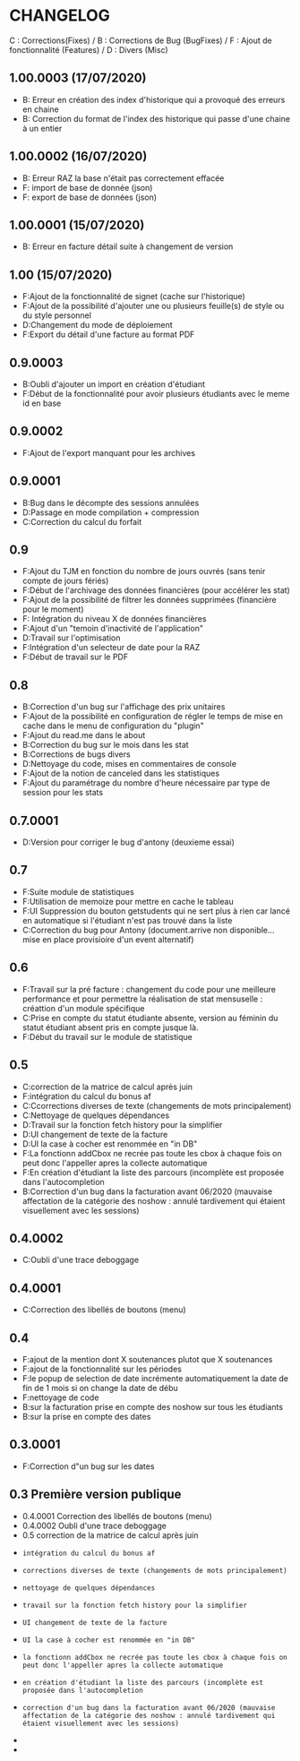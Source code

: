 # CHANGELOG

C : Corrections(Fixes) / B : Corrections de Bug (BugFixes) / F : Ajout de fonctionnalité (Features) / D : Divers (Misc)

  ## 1.00.0003 (17/07/2020)

  - B: Erreur en création des index d'historique qui a provoqué des erreurs en chaine
  - B: Correction du format de l'index des historique qui passe d'une chaine à un entier

  ## 1.00.0002 (16/07/2020)

  - B: Erreur RAZ la base n'était pas correctement effacée
  - F: import de base de donnée (json)
  - F: export de base de données (json)
 
 ## 1.00.0001 (15/07/2020)

  - B: Erreur en facture détail suite à changement de version 
  
 ## 1.00 (15/07/2020)
 
  - F:Ajout de la fonctionnalité de signet (cache sur l'historique)
  - F:Ajout de la possibilité d'ajouter une ou plusieurs feuille(s) de style ou du style personnel
  - D:Changement du mode de déploiement
  - F:Export du détail d'une facture au format PDF
  
## 0.9.0003

  - B:Oubli d'ajouter un import en création d'étudiant
  - F:Début de la fonctionnalité pour avoir plusieurs étudiants avec le meme id en base  

## 0.9.0002

 - F:Ajout de l'export manquant pour les archives
   
## 0.9.0001

- B:Bug dans le décompte des sessions annulées
- D:Passage en mode compilation + compression
- C:Correction du calcul du forfait   

## 0.9

 - F:Ajout du TJM en fonction du nombre de jours ouvrés (sans tenir compte de jours fériés)
 - F:Début de l'archivage des données financières (pour accélérer les stat)
 - F:Ajout de la possibilité de filtrer les données supprimées (financière pour le moment)
 - F: Intégration du niveau X de données financières
 - F:Ajout d'un "temoin d'inactivité de l'application"
 - D:Travail sur l'optimisation
 - F:Intégration d'un selecteur de date pour la RAZ
 - F:Début de travail sur le PDF

## 0.8

 - B:Correction d'un bug sur l'affichage des prix unitaires
 - F:Ajout de la possibilité en configuration de régler le temps de mise en cache dans le menu de configuration du "plugin"
 - F:Ajout du read.me dans le about
 - B:Correction du bug sur le mois dans les stat
 - B:Corrections de bugs divers
 - D:Nettoyage du code, mises en commentaires de console
 - F:Ajout de la notion de canceled dans les statistiques
 - F:Ajout du paramétrage du nombre d'heure nécessaire par type de session pour les stats
 
## 0.7.0001

 - D:Version pour corriger le bug d'antony (deuxieme essai) 
 
 ## 0.7
 
 - F:Suite module de statistiques
 - F:Utilisation de memoize pour mettre en cache le tableau
 - F:UI Suppression du bouton getstudents qui ne sert plus à rien car lancé en automatique si l'étudiant n'est pas trouvé dans la liste
 - C:Correction du bug pour Antony (document.arrive non disponible... mise en place provisioire d'un event alternatif)

## 0.6

 - F:Travail sur la pré facture : changement du code pour une meilleure performance et pour permettre la réalisation de stat mensuselle : créattion d'un module spécifique
 - C:Prise en compte du statut étudiante absente, version au féminin du statut étudiant absent pris en compte jusque là.
 - F:Début du travail sur le module de statistique

## 0.5 

 - C:correction de la matrice de calcul après juin
 - F:intégration du calcul du bonus af
 - C:Ccorrections diverses de texte (changements de mots principalement)
 - C:Nettoyage de quelques dépendances
 - D:Travail sur la fonction fetch history pour la simplifier
 - D:UI changement de texte de la facture
 - D:UI la case à cocher est renommée en "in DB"
 - F:La fonctionn addCbox ne recrée pas toute les cbox à chaque fois on peut donc l'appeller apres la collecte automatique
 - F:En création d'étudiant la liste des parcours (incomplète est proposée dans l'autocompletion
 - B:Correction d'un bug dans la facturation avant 06/2020 (mauvaise affectation de la catégorie des noshow : annulé tardivement qui étaient visuellement avec les sessions)

## 0.4.0002 

  - C:Oubli d'une trace deboggage

## 0.4.0001 

  - C:Correction des libellés de boutons (menu)

## 0.4 

  - F:ajout de la mention dont X soutenances plutot que X soutenances
  - F:ajout de la fonctionnalité sur les périodes
  - F:le popup de selection de date incrémente automatiquement la date de fin de 1 mois si on change la date de débu
  - F:nettoyage de code
  - B:sur la facturation prise en compte des noshow sur tous les étudiants
  - B:sur la prise en compte des dates

## 0.3.0001 

  - F:Correction d"un bug sur les dates

## 0.3 Première version publique



 * 0.4.0001 Correction des libellés de boutons (menu)
 * 0.4.0002 Oubli d'une trace deboggage
 * 0.5 correction de la matrice de calcul après juin
 *     intégration du calcul du bonus af
 *     corrections diverses de texte (changements de mots principalement)
 *     nettoyage de quelques dépendances
 *     travail sur la fonction fetch history pour la simplifier
 *     UI changement de texte de la facture
 *     UI la case à cocher est renommée en "in DB"
 *     la fonctionn addCbox ne recrée pas toute les cbox à chaque fois on peut donc l'appeller apres la collecte automatique
 *     en création d'étudiant la liste des parcours (incomplète est proposée dans l'autocompletion
 *     correction d'un bug dans la facturation avant 06/2020 (mauvaise affectation de la catégorie des noshow : annulé tardivement qui étaient visuellement avec les sessions)
 *
 *
